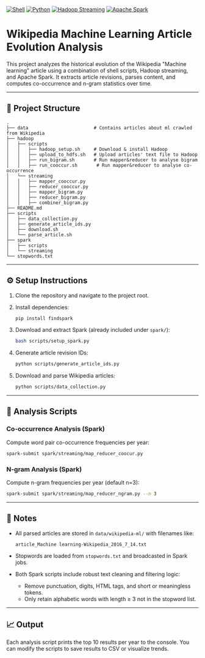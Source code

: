 [![Shell](https://img.shields.io/badge/Shell-121011?style=flat&logo=gnu-bash&logoColor=white)](https://www.gnu.org/software/bash/)
[![Python](https://img.shields.io/badge/Python-3776AB?style=flat&logo=python&logoColor=white)](https://www.python.org/)
[![Hadoop Streaming](https://img.shields.io/badge/Hadoop%20Streaming-66CCFF?style=flat&logo=apache-hadoop&logoColor=white)](https://hadoop.apache.org/docs/current/hadoop-streaming/HadoopStreaming.html)
[![Apache Spark](https://img.shields.io/badge/Apache%20Spark-E25A1C?style=flat&logo=apache-spark&logoColor=white)](https://spark.apache.org/)

# Wikipedia Machine Learning Article Evolution Analysis

This project analyzes the historical evolution of the Wikipedia "Machine learning" article using a combination of shell scripts, Hadoop streaming, and Apache Spark. It extracts article revisions, parses content, and computes co-occurrence and n-gram statistics over time.

---

## 📁 Project Structure

```
.
├── data                        # Contains articles about ml crawled from Wikipedia
├── hadoop
│   ├── scripts
│   │   ├── hadoop_setup.sh     # Download & install Hadoop
│   │   ├── upload_to_hdfs.sh   # Upload articles' text file to Hadoop
│   │   ├── run_bigram.sh       # Run mapper&reducer to analyse bigram
│   │   ├── run_cooccur.sh       # Run mapper&reducer to analyse co-occurrence
│   └── streaming
│   │   ├── mapper_cooccur.py
│   │   ├── reducer_cooccur.py
│   │   ├── mapper_bigram.py
│   │   ├── reducer_bigram.py
│   │   ├── combiner_bigram.py
├── README.md
├── scripts
│   ├── data_collection.py
│   ├── generate_article_ids.py
│   ├── download.sh
│   └── parse_article.sh
├── spark
│   ├── scripts
│   └── streaming
└── stopwords.txt
```

---

## ⚙️ Setup Instructions

1. Clone the repository and navigate to the project root.

2. Install dependencies:
   ```bash
   pip install findspark
   ```

3. Download and extract Spark (already included under `spark/`):
   ```bash
   bash scripts/setup_spark.py
   ```

4. Generate article revision IDs:
   ```bash
   python scripts/generate_article_ids.py
   ```

5. Download and parse Wikipedia articles:
   ```bash
   python scripts/data_collection.py
   ```

---

## 🚀 Analysis Scripts

### Co-occurrence Analysis (Spark)

Compute word pair co-occurrence frequencies per year:

```bash
spark-submit spark/streaming/map_reducer_coocur.py
```

### N-gram Analysis (Spark)

Compute n-gram frequencies per year (default n=3):

```bash
spark-submit spark/streaming/map_reducer_ngram.py --n 3
```

---

## 📌 Notes

- All parsed articles are stored in `data/wikipedia-ml/` with filenames like:
  ```
  article_Machine learning-Wikipedia_2016_7_14.txt
  ```

- Stopwords are loaded from `stopwords.txt` and broadcasted in Spark jobs.

- Both Spark scripts include robust text cleaning and filtering logic:
  - Remove punctuation, digits, HTML tags, and short or meaningless tokens.
  - Only retain alphabetic words with length ≥ 3 not in the stopword list.

---

## 📈 Output

Each analysis script prints the top 10 results per year to the console. You can modify the scripts to save results to CSV or visualize trends.
